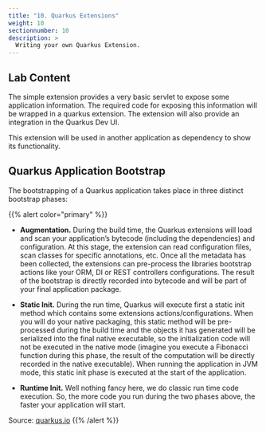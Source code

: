 ```yaml
---
title: "10. Quarkus Extensions"
weight: 10
sectionnumber: 10
description: >
  Writing your own Quarkus Extension.
---
```



## Lab Content

The simple extension provides a very basic servlet to expose some application information. The required code for exposing
this information will be wrapped in a quarkus extension. The extension will also provide an integration in the Quarkus Dev UI.

This extension will be used in another application as dependency to show its functionality.


## Quarkus Application Bootstrap

The bootstrapping of a Quarkus application takes place in three distinct bootstrap phases:

{{% alert color="primary" %}}

* **Augmentation.** During the build time, the Quarkus extensions will load and scan your application’s bytecode
(including the dependencies) and configuration. At this stage, the extension can read configuration files, scan classes
for specific annotations, etc. Once all the metadata has been collected, the extensions can pre-process the libraries
bootstrap actions like your ORM, DI or REST controllers configurations. The result of the bootstrap is directly recorded
into bytecode and will be part of your final application package.

* **Static Init.** During the run time, Quarkus will execute first a static init method which contains some extensions
actions/configurations. When you will do your native packaging, this static method will be pre-processed during the
build time and the objects it has generated will be serialized into the final native executable, so the initialization
code will not be executed in the native mode (imagine you execute a Fibonacci function during this phase, the result of
the computation will be directly recorded in the native executable). When running the application in JVM mode, this
static init phase is executed at the start of the application.

* **Runtime Init.** Well nothing fancy here, we do classic run time code execution. So, the more code you run during
the two phases above, the faster your application will start.

Source: [quarkus.io](https://quarkus.io/guides/building-my-first-extension)
{{% /alert %}}
